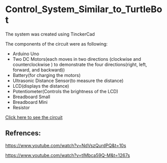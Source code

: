 # Control_System_Similar_to_TurtleBot
The system was created using TinckerCad

The components of the circuit were as following:

- Arduino Uno
- Two DC Motors(each moves in two directions (clockwise and counterclockwise ) to demonstrate the four directions(right, left, forward, and backward))
- Battery(for charging the motors)
- Ultrasonic Distance Sensor(to measure the distance)
- LCD(displays the distance)
- Potentiometer(Controls the brightness of the LCD)
- Breadboard Small
- Breadboard Mini
- Resistor

[Click here to see the circuit](https://www.tinkercad.com/things/fXz71UguFjK)

## Refrences:

https://www.youtube.com/watch?v=NdVszQurdPQ&t=10s

https://www.youtube.com/watch?v=tlMbca59Q-M&t=1267s
